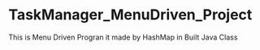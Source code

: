 # TaskManager_MenuDriven_Project
This is Menu Driven Progran it made by HashMap in Built Java Class
